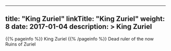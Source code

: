 
---
title: "King Zuriel"
linkTitle: "King Zuriel"
weight: 8
date: 2017-01-04
description: >
 King Zuriel
---

{{% pageinfo %}}
King Zuriel
{{% /pageinfo %}}
Dead ruler of the now Ruins of Zuriel
